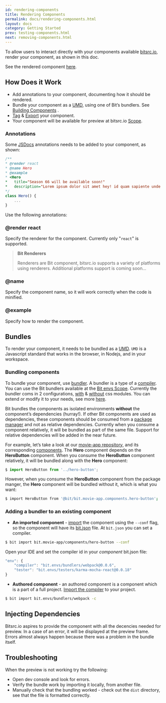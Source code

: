 ```yaml
---
id: rendering-components
title: Rendering Components
permalink: docs/rendering-components.html
layout: docs
category: Getting Started
prev: testing-components.html
next: removing-components.html
---
```


To allow users to interact directly with your components available [bitsrc.io](https://bitsrc.io), render your component, as shown in this doc.

See the rendered component [here](https://bitsrc.io/bit/movie-app/components/hero).

## How Does it Work

- Add annotations to your component, documenting how it should be rendered.
- Bundle your component as a [UMD](https://github.com/umdjs/umd), using one of Bit’s bundlers. See  [Building Components](docs/building-components.html) .
- [Tag](/docs/cli-tag.html) & [Export](/docs/cli-export.html) your component.
- Your component will be available for preview at bitsrc.io [Scope](/docs/scopes-on-bitsrc.html#scopes).

### Annotations

Some [JSDocs](http://usejsdoc.org/about-getting-started.html#adding-documentation-comments-to-your-code) annotations needs to be added to your component, as shown:
```js
/**
* @render react
* @name Hero
* @example
* <Hero
*   title="Season 66 will be available soon!"
*   description="Lorem ipsum dolor sit amet hey! id quam sapiente unde voluptatum alias vero debitis, magnam quis quod."
*/
class Hero() {
    ...
}
```

Use the following  annotations:

### @render react
Specify the renderer for the component. Currently only "`react`" is supported.

> **Bit Renderers**
>
> Renderers are Bit component, bitsrc.io supports a variety of platforms using renderers. Additional platforms support is coming soon...

### @name <NAME>
Specify the component name, so it will work correctly when the code is minified.

### @example
Specify how to render the component.

## Bundles

To render your component, it needs to be bundled as a [UMD](https://github.com/umdjs/umd).
`UMD` is a Javascript standard that works in the browser, in Nodejs, and in your workspace.

### Bundling components

To bundle your component, use [bundler](https://bitsrc.io/bit/envs/bundlers/webpack). A bundler is a type of a  [compiler](https://docs.bitsrc.io/docs/cli-build.html). You can use the Bit bundlers available at the [Bit envs Scope](https://bitsrc.io/bit/envs/). Currently the bundler coms in 2 configurations, [with](https://bitsrc.io/bit/envs/bundlers/webpack) & [without](https://bitsrc.io/bit/envs/bundlers/webpack-css-modules) css modules. You can extend or modify it to your needs, see more [here](https://docs.bitsrc.io/docs/cli-build.html).

Bit bundles the components as isolated environments **without** the component’s dependencies (hurray!).
If other Bit components are used as dependencies, these components should be consumed from a [package manager](/docs/installing-components-using-package-managers.html) and not as relative dependencies.
Currently when you consume a component relatively, it will be bundled as part of the same file.
Support for relative dependencies will be added in the near future. 

For example, let’s take a look at our [movie-app repository](https://github.com/teambit/movie-app),  and its corresponding [components](https://bitsrc.io/bit/movie-app/). The **Hero** component depends on the **HeroButton** component.
When you consume the **HeroButton** component relatively, it will be bundled along with the **Hero** component:

```js
$ import HeroButton from '../hero-button';
```

However, when you consume the **HeroButton** component from the package manger, the **Hero** component will be bundled without it, which is what you want:

```bash 
$ import HeroButton from '@bit/bit.movie-app.components.hero-button';
```

### Adding a bundler to an existing component 

- **An imported component** - [import](/docs/updating-sourced-components.html) the component using the `--conf` flag, so the component will have its [bit.json](/docs.bitsrc.io/docs/conf-bit-json.html) file. At `bit.json` you can set a compiler.

```bash
$ bit import bit.movie-app/components/hero-button --conf
```

Open your IDE and set the compiler id in your *component* bit.json file:

```js 
"env": {
    "compiler": "bit.envs/bundlers/webpack@0.0.6",
    "tester": "bit.envs/testers/karma-mocha-react@0.0.18"
}
```

- **Authored component** - an authored component is a component which is a part of a full project.
[Import the compiler](/docs/building-components.html#defining-a-default-compiler-for-your-project) to your project.

```bash
$ bit import bit.envs/bundlers/webpack -c
```

## Injecting Dependencies

Bitsrc.io  aspires to provide the component with all the decencies needed for preview.
In a case of an error, it will be displayed at the preview frame. Errors almost always happen because there was a problem in the bundle itself.

## Troubleshooting

When the preview is not working try the following:
- Open dev console and look for errors.
- Verify the bundle work by importing it locally, from another file.
- Manually check that the bundling worked - check out the `dist` directory, see that the file is formatted correctly.